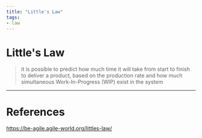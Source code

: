 ```yaml
---
title: "Little's Law"
tags:
- law
---
```


# Little's Law

> it is possible to predict how much time it will take from start to finish to deliver a product, based on the production rate and how much simultaneous Work-In-Progress (WIP) exist in the system

---
# References

https://be-agile.agile-world.org/littles-law/